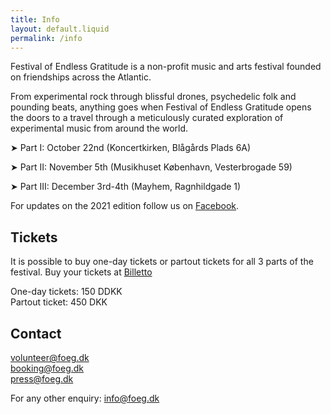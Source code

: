 ```yaml
---
title: Info
layout: default.liquid
permalink: /info
---
```


<p>Festival of Endless Gratitude is a non-profit music and arts festival founded on friendships across the Atlantic.</p>

<p>From experimental rock through blissful drones, psychedelic folk and pounding beats, anything goes when Festival of Endless Gratitude opens the doors to a travel through a meticulously curated exploration of experimental music from around the world.</p>

<p>➤ Part I: October 22nd (Koncertkirken, Blågårds Plads 6A)

➤ Part II: November 5th (Musikhuset København, Vesterbrogade 59)

➤ Part III: December 3rd-4th (Mayhem, Ragnhildgade 1)</p>

<p>For updates on the 2021 edition follow us on <a href="https://www.facebook.com/endlessgratitude">Facebook</a>.</p>

<h2>Tickets</h2>
<p>It is possible to buy one-day tickets or partout tickets for all 3 parts of the festival. Buy your tickets at <a href="https://billetto.dk/e/festival-of-endless-gratitude-2021-billetter-574937">Billetto</a></p>
<p>One-day tickets: 150 DDKK<br>
Partout ticket: 450 DKK
</p>

<h2>Contact</h2>
<p>
<a href="mailto:volunteer@foeg.dk">volunteer@foeg.dk</a>
<br><a href="mailto:booking@foeg.dk">booking@foeg.dk</a>
<br><a href="mailto:press@foeg.dk">press@foeg.dk</a></p>
<p>For any other enquiry: <a href="mailto:info@foeg.dk">info@foeg.dk</a></p>
